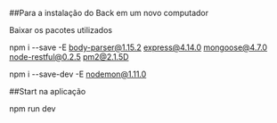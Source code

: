 ##Para a instalação do Back em um novo computador

Baixar os pacotes utilizados

npm i --save -E body-parser@1.15.2 express@4.14.0 mongoose@4.7.0 node-restful@0.2.5 pm2@2.1.5D

npm i --save-dev -E nodemon@1.11.0

##Start na aplicação

npm run dev